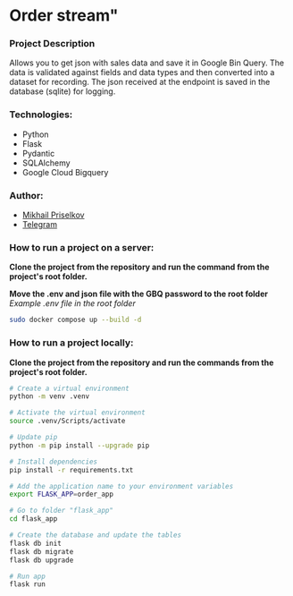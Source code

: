# Order stream"

### Project Description ###
Allows you to get json with sales data and save it in Google Bin Query. The data is validated against fields and data types and then converted into a dataset for recording. The json received at the endpoint is saved in the database (sqlite) for logging.

### Technologies:
- Python
- Flask
- Pydantic
- SQLAlchemy
- Google Cloud Bigquery

### Author:
- [Mikhail Priselkov](https://github.com/BaronFAS)
- [Telegram](https://t.me/def_misha_work)

### How to run a project on a server: ###

**Clone the project from the repository and run the command from the project's root folder.**

**Move the .env and json file with the GBQ password to the root folder**
*Example .env file in the root folder*

```bash
sudo docker compose up --build -d
```

### How to run a project locally: ###

**Clone the project from the repository and run the commands from the project's root folder.**

```bash
# Create a virtual environment
python -m venv .venv
```

```bash
# Activate the virtual environment
source .venv/Scripts/activate
```

```bash
# Update pip
python -m pip install --upgrade pip
```

```bash
# Install dependencies
pip install -r requirements.txt
```

```bash
# Add the application name to your environment variables
export FLASK_APP=order_app
```

```bash
# Go to folder "flask_app"
cd flask_app
```

```bash
# Create the database and update the tables
flask db init
flask db migrate
flask db upgrade
```

```bash
# Run app
flask run
```
